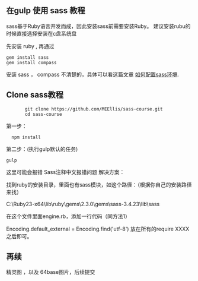 ## 在gulp 使用 sass 教程

sass基于Ruby语言开发而成，因此安装sass前需要安装Ruby。
建议安装rubu的时候直接选择安装在c盘系统盘


 先安装 ruby , 再通过
 ```
 gem install sass
 gem install compass
 ```
 安装 sass ， compass
 不清楚的，具体可以看这篇文章 [如何配置sass环境](https://www.sass.hk/install/).
  
## Clone sass教程

  ```
         git clone https://github.com/MEEllis/sass-course.git
         cd sass-course
  ```


 第一步：
   ```
     npm install
  ```
 第二步：(执行gulp默认的任务)
  ```
  gulp
 ```
 
 这里可能会报错
 Sass注释中文报错问题
 解决方案：
 
 找到ruby的安装目录，里面也有sass模块，如这个路径：（根据你自己的安装路径来找）
 
 C:\Ruby23-x64\lib\ruby\gems\2.3.0\gems\sass-3.4.23\lib\sass
 
 在这个文件里面engine.rb，添加一行代码（同方法1）
 
 Encoding.default_external = Encoding.find('utf-8')
 放在所有的require XXXX 之后即可。
 
## 再续
 精灵图 ，以及 64base图片，后续提交
 


